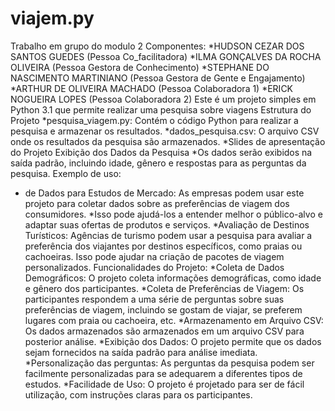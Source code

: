  

# viajem.py
Trabalho em grupo do modulo 2
Componentes:
*HUDSON CEZAR DOS SANTOS GUEDES (Pessoa Co_facilitadora) 
*ILMA GONÇALVES DA ROCHA OLIVEIRA (Pessoa Gestora de Conhecimento)
*STEPHANE DO NASCIMENTO MARTINIANO (Pessoa Gestora de Gente e Engajamento)
*ARTHUR DE OLIVEIRA MACHADO (Pessoa Colaboradora 1)
*ERICK NOGUEIRA LOPES (Pessoa Colaboradora 2)
Este é um projeto simples em Python 3.1 que permite realizar uma pesquisa sobre viagens
Estrutura do Projeto
*pesquisa_viagem.py: Contém o código Python para realizar a pesquisa e armazenar os resultados.
*dados_pesquisa.csv: O arquivo CSV onde os resultados da pesquisa são armazenados.
*Slides de apresentação do Projeto
Exibição dos Dados da Pesquisa
*Os dados serão exibidos na saída padrão, incluindo idade, gênero e respostas para as perguntas da pesquisa.
Exemplo de uso:
* de Dados para Estudos de Mercado: As empresas podem usar este projeto para coletar dados sobre as preferências de viagem dos consumidores. 
*Isso pode ajudá-los a entender melhor o público-alvo e adaptar suas ofertas de produtos e serviços.
*Avaliação de Destinos Turísticos: Agências de turismo podem usar a pesquisa para avaliar a preferência dos viajantes por destinos específicos, como praias ou cachoeiras. Isso pode ajudar na criação de pacotes de viagem personalizados.
Funcionalidades do Projeto:
*Coleta de Dados Demográficos: O projeto coleta informações demográficas, como idade e gênero dos participantes.
*Coleta de Preferências de Viagem: Os participantes respondem a uma série de perguntas sobre suas preferências de viagem, incluindo se gostam de viajar, se preferem lugares com praia ou cachoeira, etc.
*Armazenamento em Arquivo CSV: Os dados armazenados são armazenados em um arquivo CSV para posterior análise.
*Exibição dos Dados: O projeto permite que os dados sejam fornecidos na saída padrão para análise imediata.
*Personalização das perguntas: As perguntas da pesquisa podem ser facilmente personalizadas para se adequarem a diferentes tipos de estudos.
*Facilidade de Uso: O projeto é projetado para ser de fácil utilização, com instruções claras para os participantes.
